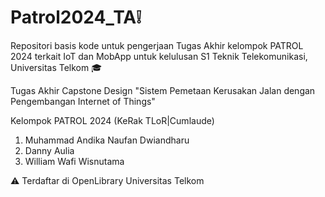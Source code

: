 # Patrol2024_TA❕
Repositori basis kode untuk pengerjaan Tugas Akhir kelompok PATROL 2024 terkait IoT dan MobApp untuk kelulusan S1 Teknik Telekomunikasi, Universitas Telkom 🎓


Tugas Akhir Capstone Design
"Sistem Pemetaan Kerusakan Jalan dengan Pengembangan Internet of Things"



Kelompok PATROL 2024 (KeRak TLoR|Cumlaude)
  1. Muhammad Andika Naufan Dwiandharu
  2. Danny Aulia
  3. William Wafi Wisnutama

⚠️ Terdaftar di OpenLibrary Universitas Telkom
